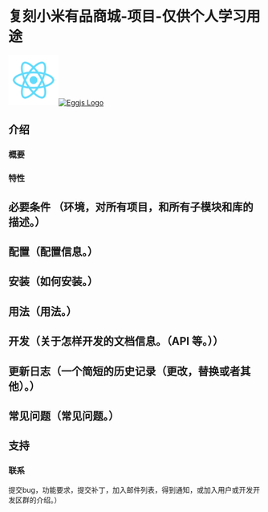 # 复刻小米有品商城-项目-仅供个人学习用途

<img src="https://raw.githubusercontent.com/github/explore/80688e429a7d4ef2fca1e82350fe8e3517d3494d/topics/react/react.png" style="width:100px;height:100px" />[![Eggjs Logo](https://zos.alipayobjects.com/rmsportal/VTcUYAaoKqXyHJbLAPyF.svg)](https://eggjs.org/zh-cn//)



## 介绍

###  概要

###  特性

##  必要条件 （环境，对所有项目，和所有子模块和库的描述。） 



## 配置（配置信息。）

## 安装（如何安装。）

##  用法（用法。）

## 开发（关于怎样开发的文档信息。（API 等。））

## 更新日志（一个简短的历史记录（更改，替换或者其他）。）

## 常见问题（常见问题。）

## 支持

###  联系

​	提交bug，功能要求，提交补丁，加入邮件列表，得到通知，或加入用户或开发开发区群的介绍。）
